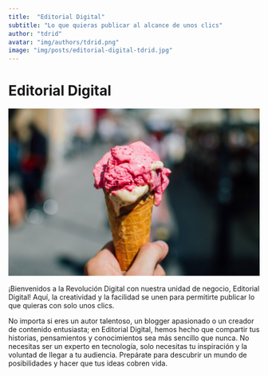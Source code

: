 ```yaml
---
title:  "Editorial Digital"
subtitle: "Lo que quieras publicar al alcance de unos clics"
author: "tdrid"
avatar: "img/authors/tdrid.png"
image: "img/posts/editorial-digital-tdrid.jpg"
---
```

<!-- Imagen: Inserta una imagen que refleje la simplicidad de la plataforma de Editorial Digital. -->

# Editorial Digital
![Simplicidad](img/posts/editorial-digital-tdrid.jpg)

¡Bienvenidos a la Revolución Digital con nuestra unidad de negocio, Editorial Digital! Aquí, la creatividad y la facilidad se unen para permitirte publicar lo que quieras con solo unos clics.

No importa si eres un autor talentoso, un blogger apasionado o un creador de contenido entusiasta; en Editorial Digital, hemos hecho que compartir tus historias, pensamientos y conocimientos sea más sencillo que nunca. No necesitas ser un experto en tecnología, solo necesitas tu inspiración y la voluntad de llegar a tu audiencia. Prepárate para descubrir un mundo de posibilidades y hacer que tus ideas cobren vida.

